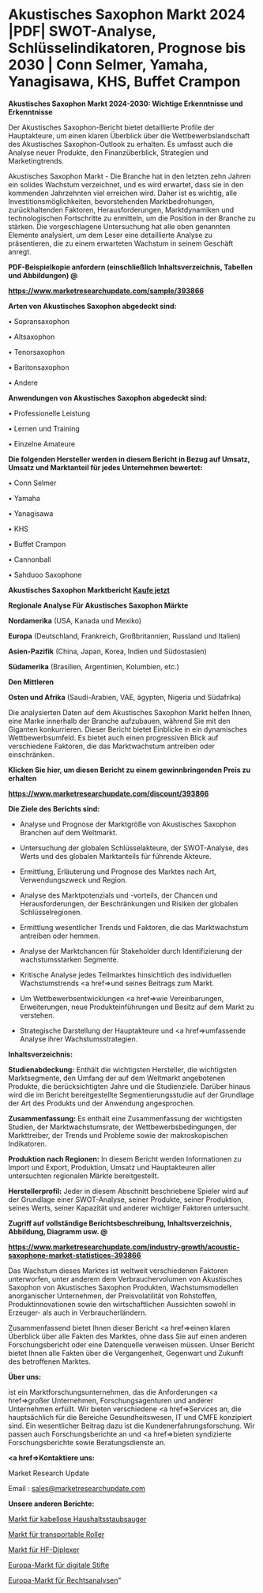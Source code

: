 # Akustisches Saxophon Markt 2024 |PDF| SWOT-Analyse, Schlüsselindikatoren, Prognose bis 2030 | Conn Selmer, Yamaha, Yanagisawa, KHS, Buffet Crampon

<strong>Akustisches Saxophon Markt 2024-2030: Wichtige Erkenntnisse und Erkenntnisse</strong>

Der Akustisches Saxophon-Bericht bietet detaillierte Profile der Hauptakteure, um einen klaren Überblick über die Wettbewerbslandschaft des Akustisches Saxophon-Outlook zu erhalten. Es umfasst auch die Analyse neuer Produkte, den Finanzüberblick, Strategien und Marketingtrends.

Akustisches Saxophon Markt - Die Branche hat in den letzten zehn Jahren ein solides Wachstum verzeichnet, und es wird erwartet, dass sie in den kommenden Jahrzehnten viel erreichen wird. Daher ist es wichtig, alle Investitionsmöglichkeiten, bevorstehenden Marktbedrohungen, zurückhaltenden Faktoren, Herausforderungen, Marktdynamiken und technologischen Fortschritte zu ermitteln, um die Position in der Branche zu stärken. Die vorgeschlagene Untersuchung hat alle oben genannten Elemente analysiert, um dem Leser eine detaillierte Analyse zu präsentieren, die zu einem erwarteten Wachstum in seinem Geschäft anregt.



<strong><b>PDF-Beispielkopie anfordern (einschließlich Inhaltsverzeichnis, Tabellen und Abbildungen) @ </b></strong>

<strong><a href=https://www.marketresearchupdate.com/sample/393866>

<strong>https://www.marketresearchupdate.com/sample/393866</u></a></strong></strong>



<strong>Arten von Akustisches Saxophon abgedeckt sind:</strong>

• Sopransaxophon

• Altsaxophon

• Tenorsaxophon

• Baritonsaxophon

• Andere



<strong>Anwendungen von Akustisches Saxophon abgedeckt sind:</strong>

• Professionelle Leistung

• Lernen und Training

• Einzelne Amateure



<strong>Die folgenden Hersteller werden in diesem Bericht in Bezug auf Umsatz, Umsatz und Marktanteil für jedes Unternehmen bewertet:</strong>

• Conn Selmer

• Yamaha

• Yanagisawa

• KHS

• Buffet Crampon

• Cannonball

• Sahduoo Saxophone



<strong>Akustisches Saxophon Marktbericht <a href=https://www.marketresearchupdate.com/buynow/393866>Kaufe jetzt</a></strong>



<strong>Regionale Analyse Für Akustisches Saxophon Märkte</strong>



<strong>Nordamerika</strong> (USA, Kanada und Mexiko)



<strong>Europa</strong> (Deutschland, Frankreich, Großbritannien, Russland und Italien)



<strong>Asien-Pazifik</strong> (China, Japan, Korea, Indien und Südostasien)



<strong>Südamerika</strong> (Brasilien, Argentinien, Kolumbien, etc.)



<strong>Den Mittleren</strong> 

<strong>Osten und Afrika</strong> (Saudi-Arabien, VAE, ägypten, Nigeria und Südafrika)

Die analysierten Daten auf dem Akustisches Saxophon Markt helfen Ihnen, eine Marke innerhalb der Branche aufzubauen, während Sie mit den Giganten konkurrieren. Dieser Bericht bietet Einblicke in ein dynamisches Wettbewerbsumfeld. Es bietet auch einen progressiven Blick auf verschiedene Faktoren, die das Marktwachstum antreiben oder einschränken.



<strong>Klicken Sie hier, um diesen Bericht zu einem gewinnbringenden Preis zu erhalten
</strong>

<strong><a href=https://www.marketresearchupdate.com/discount/393866>https://www.marketresearchupdate.com/discount/393866</b></u></strong></a>



<strong>Die Ziele des Berichts sind:</strong>

- Analyse und Prognose der Marktgröße von Akustisches Saxophon Branchen auf dem Weltmarkt.

- Untersuchung der globalen Schlüsselakteure, der SWOT-Analyse, des Werts und des globalen Marktanteils für führende Akteure.

- Ermittlung, Erläuterung und Prognose des Marktes nach Art, Verwendungszweck und Region.

- Analyse des Marktpotenzials und -vorteils, der Chancen und Herausforderungen, der Beschränkungen und Risiken der globalen Schlüsselregionen.

- Ermittlung wesentlicher Trends und Faktoren, die das Marktwachstum antreiben oder hemmen.

- Analyse der Marktchancen für Stakeholder durch Identifizierung der wachstumsstarken Segmente.

- Kritische Analyse jedes Teilmarktes hinsichtlich des individuellen Wachstumstrends <a href=>und</a> seines Beitrags zum Markt.

- Um Wettbewerbsentwicklungen <a href=>wie</a> Vereinbarungen, Erweiterungen, neue Produkteinführungen und Besitz auf dem Markt zu verstehen.

- Strategische Darstellung der Hauptakteure und <a href=>umfas</a>sende Analyse ihrer Wachstumsstrategien.



<strong>Inhaltsverzeichnis:</strong>



<strong>Studienabdeckung:</strong> Enthält die wichtigsten Hersteller, die wichtigsten Marktsegmente, den Umfang der auf dem Weltmarkt angebotenen Produkte, die berücksichtigten Jahre und die Studienziele. Darüber hinaus wird die im Bericht bereitgestellte Segmentierungsstudie auf der Grundlage der Art des Produkts und der Anwendung angesprochen.



<strong>Zusammenfassung:</strong> Es enthält eine Zusammenfassung der wichtigsten Studien, der Marktwachstumsrate, der Wettbewerbsbedingungen, der Markttreiber, der Trends und Probleme sowie der makroskopischen Indikatoren.



<strong>Produktion nach Regionen:</strong> In diesem Bericht werden Informationen zu Import und Export, Produktion, Umsatz und Hauptakteuren aller untersuchten regionalen Märkte bereitgestellt.



<strong>Herstellerprofil:</strong> Jeder in diesem Abschnitt beschriebene Spieler wird auf der Grundlage einer SWOT-Analyse, seiner Produkte, seiner Produktion, seines Werts, seiner Kapazität und anderer wichtiger Faktoren untersucht.



<strong><b>Zugriff auf vollständige Berichtsbeschreibung, Inhaltsverzeichnis, Abbildung, Diagramm usw. @ </b></strong>

<strong><a href=https://www.marketresearchupdate.com/industry-growth/acoustic-saxophone-market-statistices-393866>https://www.marketresearchupdate.com/industry-growth/acoustic-saxophone-market-statistices-393866</a></strong>

Das Wachstum dieses Marktes ist weltweit verschiedenen Faktoren unterworfen, unter anderem dem Verbrauchervolumen von Akustisches Saxophon von Akustisches Saxophon Produkten, Wachstumsmodellen anorganischer Unternehmen, der Preisvolatilität von Rohstoffen, Produktinnovationen sowie den wirtschaftlichen Aussichten sowohl in Erzeuger- als auch in Verbraucherländern.

Zusammenfassend bietet Ihnen dieser Bericht <a href=>einen</a> klaren Überblick über alle Fakten des Marktes, ohne dass Sie auf einen anderen Forschungsbericht oder eine Datenquelle verweisen müssen. Unser Bericht bietet Ihnen alle Fakten über die Vergangenheit, Gegenwart und Zukunft des betroffenen Marktes.



<strong>Über uns:</strong>

 ist ein Marktforschungsunternehmen, das die Anforderungen <a href=>großer</a> Unternehmen, Forschungsagenturen und anderer Unternehmen erfüllt. Wir bieten verschiedene <a href=>Services</a> an, die hauptsächlich für die Bereiche Gesundheitswesen, IT und CMFE konzipiert sind. Ein wesentlicher Beitrag dazu ist die Kundenerfahrungsforschung. Wir passen auch Forschungsberichte an und <a href=>bieten</a> syndizierte Forschungsberichte sowie Beratungsdienste an.



<strong><a href=>Kontaktiere uns:</a></strong>

Market Research Update

Email : sales@marketresearchupdate.com



<strong>Unsere anderen Berichte:</strong>

<a href=https://www.linkedin.com/pulse/household-cordless-vacuum-cleaners-market-2023>Markt für kabellose Haushaltsstaubsauger</a>

<a href=https://www.linkedin.com/pulse/transportable-scooters-market-analysis-segment>Markt für transportable Roller</a>

<a href=https://www.linkedin.com/pulse/rf-diplexers-market-sizing-up-anticipating-trends-consumption>Markt für HF-Diplexer</a>

<a href=https://www.linkedin.com/pulse/europe-digital-pen-market-size-share>Europa-Markt für digitale Stifte</a>

<a href=https://www.linkedin.com/pulse/europe-legal-analytics-market-2023-booming-across-globe>Europa-Markt für Rechtsanalysen</a>"
